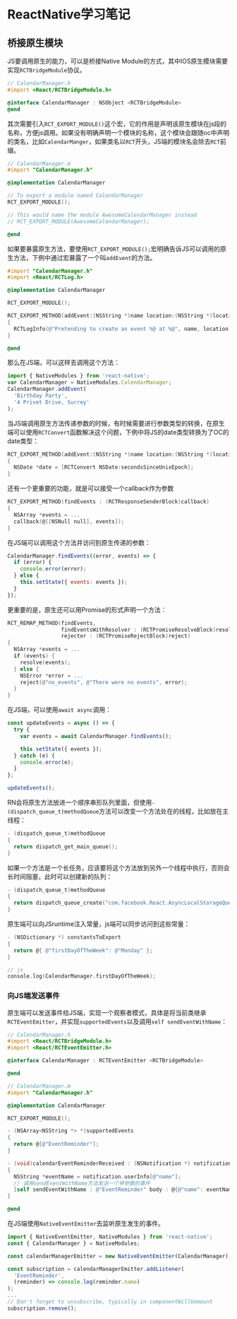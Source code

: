 # ReactNative学习笔记

## 桥接原生模块

JS要调用原生的能力，可以是桥接Native Module的方式，其中IOS原生模块需要实现`RCTBridgeModule`协议。

```objective-c
// CalendarManager.h
#import <React/RCTBridgeModule.h>

@interface CalendarManager : NSObject <RCTBridgeModule>
@end
```

其次需要引入`RCT_EXPORT_MODULE()`这个宏，它的作用是声明该原生模块在js段的名称，方便js调用。如果没有明确声明一个模块的名称，这个模块会跟随oc中声明的类名，比如`CalendarManger`，如果类名以`RCT`开头，JS端的模块名会除去`RCT`前缀。

```objective-c
// CalendarManager.m
#import "CalendarManager.h"

@implementation CalendarManager

// To export a module named CalendarManager
RCT_EXPORT_MODULE();

// This would name the module AwesomeCalendarManager instead
// RCT_EXPORT_MODULE(AwesomeCalendarManager);

@end
```

如果要暴露原生方法，要使用`RCT_EXPORT_MODULE();`宏明确告诉JS可以调用的原生方法，下例中通过宏暴露了一个叫`addEvent`的方法。

```objective-c
#import "CalendarManager.h"
#import <React/RCTLog.h>

@implementation CalendarManager

RCT_EXPORT_MODULE();

RCT_EXPORT_METHOD(addEvent:(NSString *)name location:(NSString *)location)
{
  RCTLogInfo(@"Pretending to create an event %@ at %@", name, location);
}

@end
```

那么在JS端，可以这样去调用这个方法：
```js
import { NativeModules } from 'react-native';
var CalendarManager = NativeModules.CalendarManager;
CalendarManager.addEvent(
  'Birthday Party',
  '4 Privet Drive, Surrey'
);
```

当JS端调用原生方法传递参数的时候，有时候需要进行参数类型的转换，在原生端可以使用`RCTConvert`函数解决这个问题，下例中将JS的date类型转换为了OC的date类型：

```objective-c
RCT_EXPORT_METHOD(addEvent:(NSString *)name location:(NSString *)location date:(nonnull NSNumber *)secondsSinceUnixEpoch)
{
  NSDate *date = [RCTConvert NSDate:secondsSinceUnixEpoch];
}
```

还有一个更重要的功能，就是可以接受一个callback作为参数

```objective-c
RCT_EXPORT_METHOD(findEvents : (RCTResponseSenderBlock)callback)
{
  NSArray *events = ...
  callback(@[[NSNull null], events]);
}
```

在JS端可以调用这个方法并访问到原生传递的参数：

```js
CalendarManager.findEvents((error, events) => {
  if (error) {
    console.error(error);
  } else {
    this.setState({ events: events });
  }
});
```

更重要的是，原生还可以用Promise的形式声明一个方法：

```objective-c
RCT_REMAP_METHOD(findEvents,
                 findEventsWithResolver : (RCTPromiseResolveBlock)resolve
                 rejecter : (RCTPromiseRejectBlock)reject)
{
  NSArray *events = ...
  if (events) {
    resolve(events);
  } else {
    NSError *error = ...
    reject(@"no_events", @"There were no events", error);
  }
}
```

在JS端，可以使用`await async`调用：
```js
const updateEvents = async () => {
  try {
    var events = await CalendarManager.findEvents();

    this.setState({ events });
  } catch (e) {
    console.error(e);
  }
};

updateEvents();
```

RN会将原生方法放进一个顺序串形队列里面，但使用`- (dispatch_queue_t)methodQueue`方法可以改变一个方法处在的线程，比如放在主线程：

```objective-c
- (dispatch_queue_t)methodQueue
{
  return dispatch_get_main_queue();
}
```

如果一个方法是一个长任务，应该要将这个方法放到另外一个线程中执行，否则会长时间阻塞，此时可以创建新的队列：

```objective-c
- (dispatch_queue_t)methodQueue
{
  return dispatch_queue_create("com.facebook.React.AsyncLocalStorageQueue", DISPATCH_QUEUE_SERIAL);
}
```

原生端可以向JSruntime注入常量，js端可以同步访问到这些常量：

```objective-c
- (NSDictionary *) constantsToExport
{
  return @{ @"firstDayOfTheWeek": @"Monday" };
}

// js
console.log(CalendarManager.firstDayOfTheWeek);
```

### 向JS端发送事件

原生端可以发送事件给JS端，实现一个观察者模式，具体是将当前类继承`RCTEventEmitter`，并实现`supportedEvents`以及调用`self sendEventWithName`：

```objective-c
// CalendarManager.h
#import <React/RCTBridgeModule.h>
#import <React/RCTEventEmitter.h>

@interface CalendarManager : RCTEventEmitter <RCTBridgeModule>

@end

// CalendarManager.m
#import "CalendarManager.h"

@implementation CalendarManager

RCT_EXPORT_MODULE();

- (NSArray<NSString *> *)supportedEvents
{
  return @[@"EventReminder"];
}

- (void)calendarEventReminderReceived : (NSNotification *) notification
{
  NSString *eventName = notification.userInfo[@"name"];
  // 调用sendEventWithName方法发送一个带参数的事件
  [self sendEventWithName : @"EventReminder" body : @{@"name": eventName}];
}

@end
```

在JS端使用`NativeEventEmitter`去监听原生发生的事件。

```js
import { NativeEventEmitter, NativeModules } from 'react-native';
const { CalendarManager } = NativeModules;

const calendarManagerEmitter = new NativeEventEmitter(CalendarManager);

const subscription = calendarManagerEmitter.addListener(
  'EventReminder',
  (reminder) => console.log(reminder.name)
);
...
// Don't forget to unsubscribe, typically in componentWillUnmount
subscription.remove();
```